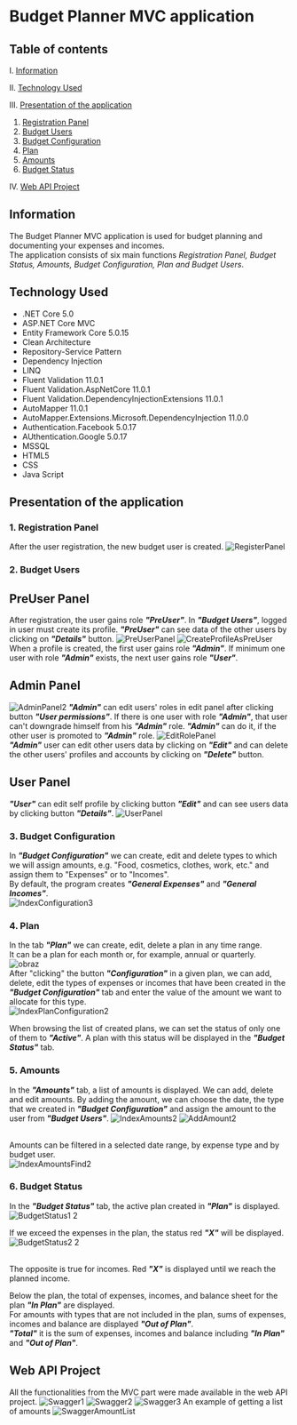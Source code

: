 # Budget Planner MVC application

## Table of contents
I. [Information](#information)

II. [Technology Used](#technology-used)

III. [Presentation of the application](#presentation-of-the-application)
1. [Registration Panel](#1registration-panel)
2. [Budget Users](#2budget-users)
3. [Budget Configuration](#3budget-configuration)
4. [Plan](#4plan)
5. [Amounts](#5amounts)
6. [Budget Status](#6budget-status)

IV. [Web API Project](#web-api-project)

## Information
The Budget Planner MVC application is used for budget planning and documenting your expenses and incomes. <br> The application consists of six main functions _Registration Panel, Budget Status, Amounts, Budget Configuration, Plan and Budget Users_.


## Technology Used
* .NET Core 5.0
* ASP.NET Core MVC
* Entity Framework Core 5.0.15
* Clean Architecture
* Repository-Service Pattern
* Dependency Injection
* LINQ
* Fluent Validation 11.0.1
* Fluent Validation.AspNetCore 11.0.1
* Fluent Validation.DependencyInjectionExtensions 11.0.1
* AutoMapper 11.0.1
* AutoMapper.Extensions.Microsoft.DependencyInjection 11.0.0
* Authentication.Facebook 5.0.17
* AUthentication.Google 5.0.17
* MSSQL
* HTML5
* CSS
* Java Script
## Presentation of the application

### **1.	Registration Panel**

After the user registration, the new budget user is created.
![RegisterPanel](https://user-images.githubusercontent.com/95985120/184502174-cd2ecf82-b9d3-4636-a383-f3bc212076fd.png)

### **2.	Budget Users**

## **PreUser Panel** ##
After registration, the user gains role **_"PreUser"_**. In **_"Budget Users"_**, logged in user must create its profile. **_"PreUser"_** can see data of the other users by clicking on **_"Details"_** button.
![PreUserPanel](https://user-images.githubusercontent.com/95985120/184502402-7251f4e0-e86c-45b5-86ae-1c3858d3209d.png)
![CreateProfileAsPreUser](https://user-images.githubusercontent.com/95985120/184502414-5e633b91-22db-4dc1-a935-eca722dd6b00.png)
<br> When a profile is created, the first user gains role **_"Admin"_**. If minimum one user with role **_"Admin"_** exists, the next user gains role **_"User"_**. </br>

## **Admin Panel** ##
![AdminPanel2](https://user-images.githubusercontent.com/95985120/184503026-9e940adf-5332-44e9-83f4-a6c8541283e6.png)
**_"Admin"_** can edit users' roles in edit panel after clicking button **_"User permissions"_**. 
If there is one user with role **_"Admin"_**, that user can't downgrade himself from his **_"Admin"_** role. **_"Admin"_** can do it, if the other user is promoted to **_"Admin"_** role.
![EditRolePanel](https://user-images.githubusercontent.com/95985120/184503698-80e2810e-1c3b-4a61-8741-8e32d29c7775.png)
<br> **_"Admin"_** user can edit other users data by clicking on **_"Edit"_** and can delete the other users' profiles and accounts by clicking on **_"Delete"_** button. </br>

## **User Panel** ##
**_"User"_** can edit self profile by clicking button **_"Edit"_** and can see users data by clicking button **_"Details"_**.
![UserPanel](https://user-images.githubusercontent.com/95985120/184503847-3d3b6403-29a8-4f86-9614-d5dac5f72f30.png)

### **3.	Budget Configuration** 

In **_"Budget Configuration"_** we can create, edit and delete types to which we will assign amounts, e.g. "Food, cosmetics, clothes, work, etc." and assign them to "Expenses" or to "Incomes".
<br> By default, the program creates **_"General Expenses"_** and **_"General Incomes"_**. </br>
![IndexConfiguration3](https://user-images.githubusercontent.com/95985120/184504093-8b3399b0-1013-4e90-b6c4-88d00e3687c0.png)

### **4.	Plan**

In the tab **_"Plan"_** we can create, edit, delete a plan in any time range.
<br> It can be a plan for each month or, for example, annual or quarterly. </br>
![obraz](https://user-images.githubusercontent.com/95985120/184504197-da76e4a3-35ac-4ba2-a89f-3ed2201b4aaa.png)
<br> After "clicking" the button **_"Configuration"_** in a given plan, we can add, delete, edit the types of expenses or incomes that have been created in the **_"Budget Configuration"_** tab and enter the value of the amount we want to allocate for this type. </br>
![IndexPlanConfiguration2](https://user-images.githubusercontent.com/95985120/184504573-c772308a-d5ec-4da1-81a2-f2642b6e5b96.png)


When browsing the list of created plans, we can set the status of only one of them to **_"Active"_**. A plan with this status will be displayed in the **_"Budget Status"_** tab.

### **5.	Amounts**

In the **_"Amounts"_** tab, a list of amounts is displayed. We can add, delete and edit amounts. By adding the amount, we can choose the date, the type that we created in **_"Budget Configuration"_** and assign the amount to the user from **_"Budget Users"_**.
![IndexAmounts2](https://user-images.githubusercontent.com/95985120/184504932-ccc028f0-c53f-47bc-91cf-024a5ef3de74.png)
![AddAmount2](https://user-images.githubusercontent.com/95985120/184504938-8f4dd656-c289-42ce-9fe4-654b405d54e3.png)

<br> Amounts can be filtered in a selected date range, by expense type and by budget user. </br>
![IndexAmountsFind2](https://user-images.githubusercontent.com/95985120/184504945-fe75a820-06dd-451b-96cd-0b6a0aa47e17.png)

### **6.	Budget Status**

In the **_"Budget Status"_** tab, the active plan created in **_"Plan"_** is displayed.
![BudgetStatus1 2](https://user-images.githubusercontent.com/95985120/184505161-e332f67b-cd74-4177-b660-b98a6b88fc6c.png)

If we exceed the expenses in the plan, the status red **_"X"_** will be displayed.
![BudgetStatus2 2](https://user-images.githubusercontent.com/95985120/184505169-051d613d-0196-4503-8c8f-8d4062686a54.png)

<br> The opposite is true for incomes. Red **_"X"_** is displayed until we reach the planned income. </br>

Below the plan, the total of expenses, incomes, and balance sheet for the plan **_"In Plan"_** are displayed.
<br> For amounts with types that are not included in the plan, sums of expenses, incomes and balance are displayed **_"Out of Plan"_**. </br>
**_"Total"_** it is the sum of expenses, incomes and balance including **_"In Plan"_** and **_"Out of Plan"_**.

## Web API Project

All the functionalities from the MVC part were made available in the web API project.
![Swagger1](https://user-images.githubusercontent.com/95985120/193462126-106afada-0f59-4e59-b3cd-773d21072f2c.png)
![Swagger2](https://user-images.githubusercontent.com/95985120/193462135-6f20ca68-da4e-4334-b165-2e7c40886b52.png)
![Swagger3](https://user-images.githubusercontent.com/95985120/193462206-66218e5b-88cd-40f2-89b7-0597479b1399.png)
An example of getting a list of amounts
![SwaggerAmountList](https://user-images.githubusercontent.com/95985120/193462213-9df2cb26-28d6-4014-97f5-ac28e304e139.png)
